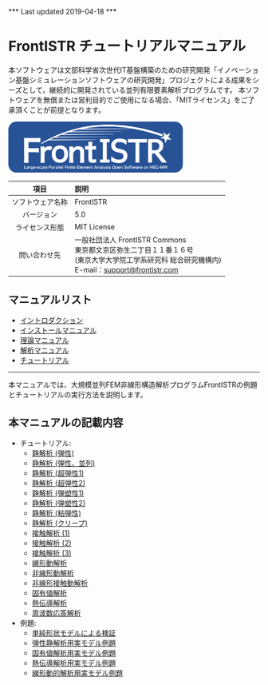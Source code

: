 *** Last updated 2019-04-18 ***

<!-- 表記は FrontISTR ver. 0.0 で統一します -->
# FrontISTR チュートリアルマニュアル

本ソフトウェアは文部科学省次世代IT基盤構築のための研究開発「イノベーション基盤シミュレーションソフトウェアの研究開発」プロジェクトによる成果をシーズとして，継続的に開発されている並列有限要素解析プログラムです。
本ソフトウェアを無償または営利目的でご使用になる場合、「MITライセンス」をご了承頂くことが前提となります。

<img src="../image/FrontISTR_logo.png" width="350px">

| 項目 | 説明 |
|:---------:|:---------|
| ソフトウェア名称 | FrontISTR |
| バージョン | 5.0 |
| ライセンス形態 | MIT License |
| 問い合わせ先 | 一般社団法人 FrontISTR Commons<br>東京都文京区弥生二丁目１１番１６号<br>(東京大学大学院工学系研究科 総合研究機構内)<br>E-mail：support@frontistr.com |

## マニュアルリスト

- [イントロダクション](../intro/index.md)
- [インストールマニュアル](../install/index.md)
- [理論マニュアル](../theory/index.md)
- [解析マニュアル](../analysis/index.md)
- [チュートリアル](../tutorial/index.md)

<!-- ここまでテンプレート -->
---

本マニュアルでは、大規模並列FEM非線形構造解析プログラムFrontISTRの例題とチュートリアルの実行方法を説明します。

## 本マニュアルの記載内容

- チュートリアル:
    - [静解析 (弾性)](tutorial_01.md)
    - [静解析 (弾性、並列)](tutorial_02.md)
    - [静解析 (超弾性1)](tutorial_03.md)
    - [静解析 (超弾性2)](tutorial_04.md)
    - [静解析 (弾塑性1)](tutorial_05.md)
    - [静解析 (弾塑性2)](tutorial_06.md)
    - [静解析 (粘弾性)](tutorial_07.md)
    - [静解析 (クリープ)](tutorial_08.md)
    - [接触解析 (1)](tutorial_09.md)
    - [接触解析 (2)](tutorial_10.md)
    - [接触解析 (3)](tutorial_11.md)
    - [線形動解析](tutorial_12.md)
    - [非線形動解析](tutorial_13.md)
    - [非線形接触動解析](tutorial_14.md)
    - [固有値解析](tutorial_15.md)
    - [熱伝導解析](tutorial_16.md)
    - [周波数応答解析](tutorial_17.md)
- 例題:
    - [単純形状モデルによる検証](example_01.md)
    - [弾性静解析用実モデル例題](example_02.md)
    - [固有値解析用実モデル例題](example_03.md)
    - [熱伝導解析用実モデル例題](example_04.md)
    - [線形動的解析用実モデル例題](example_05.md)
